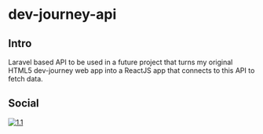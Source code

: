 # dev-journey-api

## Intro
Laravel based API to be used in a future project that turns my original HTML5 dev-journey web app into a ReactJS app that connects to this API to fetch data.


## Social

[![1.1]][1]

[1.1]: http://i.imgur.com/wWzX9uB.png
[1]: https://twitter.com/krladev
